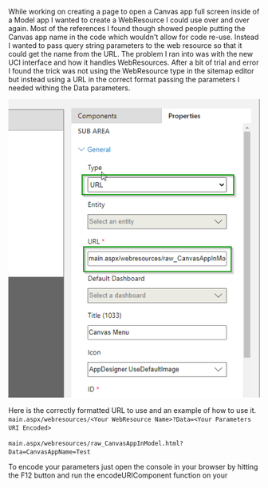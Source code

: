 
While working on creating a page to open a Canvas app full screen inside of a Model app I wanted to create a WebResource I could use over and over again.  Most of the references I found though showed people putting the Canvas app name in the code which wouldn't allow for code re-use.  Instead I wanted to pass query string parameters to the web resource so that it could get the name from the URL.  The problem I ran into was with the new UCI interface and how it handles WebResources.  After a bit of trial and error I found the trick was not using the WebResource type in the sitemap editor but instead using a URL in the correct format passing the parameters I needed withing the Data parameters.

![Add URL to Sitemap](https://github.com/rwilson504/Blogger/blob/master/PassParametersToWebResourceFromSitemap/addurl.png?raw=true)

Here is the correctly formatted URL to use and an example of how to use it.
``
main.aspx/webresources/<Your WebResource Name>?Data=<Your Parameters URI Encoded>
``

``
main.aspx/webresources/raw_CanvasAppInModel.html?Data=CanvasAppName=Test
``

To encode your parameters just open the console in your browser by hitting the F12 button and run the encodeURIComponent function on your 

<!--stackedit_data:
eyJoaXN0b3J5IjpbLTg4NjAyNTQ2Miw3Mzc1NTQ1NV19
-->